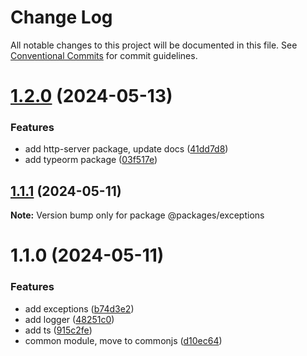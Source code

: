 # Change Log

All notable changes to this project will be documented in this file.
See [Conventional Commits](https://conventionalcommits.org) for commit guidelines.

# [1.2.0](https://github.com/RazumRu/nodejs-universal-boilerplate-libs/compare/@packages/exceptions@1.1.1...@packages/exceptions@1.2.0) (2024-05-13)

### Features

- add http-server package, update docs ([41dd7d8](https://github.com/RazumRu/nodejs-universal-boilerplate-libs/commit/41dd7d859a342c0305b1fe65237ae51ffdea2c91))
- add typeorm package ([03f517e](https://github.com/RazumRu/nodejs-universal-boilerplate-libs/commit/03f517e51e003662cec1c21690efe9354b387aca))

## [1.1.1](https://github.com/RazumRu/nodejs-universal-boilerplate-libs/compare/@packages/exceptions@1.1.0...@packages/exceptions@1.1.1) (2024-05-11)

**Note:** Version bump only for package @packages/exceptions

# 1.1.0 (2024-05-11)

### Features

- add exceptions ([b74d3e2](https://github.com/RazumRu/nodejs-universal-boilerplate-libs/commit/b74d3e21ed974615f95734cafa2606adbb3528e8))
- add logger ([48251c0](https://github.com/RazumRu/nodejs-universal-boilerplate-libs/commit/48251c02a5088260213300670915f2c67d80fb77))
- add ts ([915c2fe](https://github.com/RazumRu/nodejs-universal-boilerplate-libs/commit/915c2fe6577ce6ce7fb6f45254f50b57f9f34f93))
- common module, move to commonjs ([d10ec64](https://github.com/RazumRu/nodejs-universal-boilerplate-libs/commit/d10ec642d8e68a2b4822078b4b0620013c63fd57))

